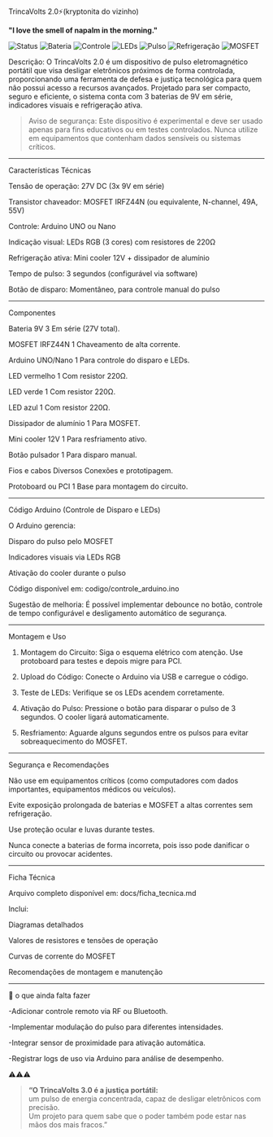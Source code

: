 TrincaVolts 2.0⚡️(kryptonita do vizinho)


**"I love the smell of napalm in the morning."**


![Status](https://img.shields.io/badge/Status-Experimental-yellow?style=for-the-badge&logo=zapier)
![Bateria](https://img.shields.io/badge/Bateria-27V-red?style=for-the-badge&logo=batman)
![Controle](https://img.shields.io/badge/Controle-Arduino-blue?style=for-the-badge&logo=arduino)
![LEDs](https://img.shields.io/badge/LEDs-RGB-green?style=for-the-badge&logo=visual-studio-code)
![Pulso](https://img.shields.io/badge/Pulso-3s-orange?style=for-the-badge&logo=power)
![Refrigeração](https://img.shields.io/badge/Cooler-Ativo-lightblue?style=for-the-badge&logo=cooling)
![MOSFET](https://img.shields.io/badge/MOSFET-IRFZ44N-darkblue?style=for-the-badge&logo=electronics)

Descrição:
O TrincaVolts 2.0 é um dispositivo de pulso eletromagnético portátil que visa desligar eletrônicos próximos de forma controlada, proporcionando uma ferramenta de defesa e justiça tecnológica para quem não possui acesso a recursos avançados. Projetado para ser compacto, seguro e eficiente, o sistema conta com 3 baterias de 9V em série, indicadores visuais e refrigeração ativa.

> Aviso de segurança: Este dispositivo é experimental e deve ser usado apenas para fins educativos ou em testes controlados. Nunca utilize em equipamentos que contenham dados sensíveis ou sistemas críticos.




---

Características Técnicas

Tensão de operação: 27V DC (3x 9V em série)

Transistor chaveador: MOSFET IRFZ44N (ou equivalente, N-channel, 49A, 55V)

Controle: Arduino UNO ou Nano

Indicação visual: LEDs RGB (3 cores) com resistores de 220Ω

Refrigeração ativa: Mini cooler 12V + dissipador de alumínio

Tempo de pulso: 3 segundos (configurável via software)

Botão de disparo: Momentâneo, para controle manual do pulso



---

Componentes

Bateria 9V	3	Em série (27V total).

MOSFET IRFZ44N	1	Chaveamento de alta corrente.

Arduino UNO/Nano	1	Para controle do disparo e LEDs.

LED vermelho	1	Com resistor 220Ω.

LED verde	1	Com resistor 220Ω.

LED azul	1	Com resistor 220Ω.

Dissipador de alumínio	1	Para MOSFET.

Mini cooler 12V	1	Para resfriamento ativo.

Botão pulsador	1	Para disparo manual.

Fios e cabos	Diversos	Conexões e prototipagem.

Protoboard ou PCI	1	Base para montagem do circuito.


---

Código Arduino (Controle de Disparo e LEDs)

O Arduino gerencia:

Disparo do pulso pelo MOSFET

Indicadores visuais via LEDs RGB

Ativação do cooler durante o pulso


Código disponível em: codigo/controle_arduino.ino

Sugestão de melhoria: É possível implementar debounce no botão, controle de tempo configurável e desligamento automático de segurança.


---

Montagem e Uso

1. Montagem do Circuito: Siga o esquema elétrico com atenção. Use protoboard para testes e depois migre para PCI.


2. Upload do Código: Conecte o Arduino via USB e carregue o código.


3. Teste de LEDs: Verifique se os LEDs acendem corretamente.


4. Ativação do Pulso: Pressione o botão para disparar o pulso de 3 segundos. O cooler ligará automaticamente.


5. Resfriamento: Aguarde alguns segundos entre os pulsos para evitar sobreaquecimento do MOSFET.




---

Segurança e Recomendações

Não use em equipamentos críticos (como computadores com dados importantes, equipamentos médicos ou veículos).

Evite exposição prolongada de baterias e MOSFET a altas correntes sem refrigeração.

Use proteção ocular e luvas durante testes.

Nunca conecte a baterias de forma incorreta, pois isso pode danificar o circuito ou provocar acidentes.



---

Ficha Técnica

Arquivo completo disponível em: docs/ficha_tecnica.md

Inclui:

Diagramas detalhados

Valores de resistores e tensões de operação

Curvas de corrente do MOSFET

Recomendações de montagem e manutenção



---

🥵 o que ainda falta fazer 

-Adicionar controle remoto via RF ou Bluetooth.

-Implementar modulação do pulso para diferentes intensidades.

-Integrar sensor de proximidade para ativação automática.

-Registrar logs de uso via Arduino para análise de desempenho.

⚠️⚠️⚠️

> **“O TrincaVolts 3.0 é a justiça portátil:**  
> um pulso de energia concentrada, capaz de desligar eletrônicos com precisão.  
> Um projeto para quem sabe que o poder também pode estar nas mãos dos mais fracos.”